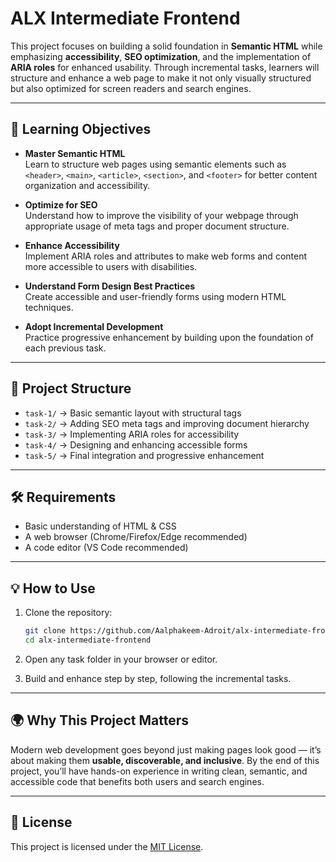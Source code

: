 # ALX Intermediate Frontend

This project focuses on building a solid foundation in **Semantic HTML** while emphasizing **accessibility**, **SEO optimization**, and the implementation of **ARIA roles** for enhanced usability. Through incremental tasks, learners will structure and enhance a web page to make it not only visually structured but also optimized for screen readers and search engines.  

---

## 🚀 Learning Objectives

- **Master Semantic HTML**  
  Learn to structure web pages using semantic elements such as `<header>`, `<main>`, `<article>`, `<section>`, and `<footer>` for better content organization and accessibility.  

- **Optimize for SEO**  
  Understand how to improve the visibility of your webpage through appropriate usage of meta tags and proper document structure.  

- **Enhance Accessibility**  
  Implement ARIA roles and attributes to make web forms and content more accessible to users with disabilities.  

- **Understand Form Design Best Practices**  
  Create accessible and user-friendly forms using modern HTML techniques.  

- **Adopt Incremental Development**  
  Practice progressive enhancement by building upon the foundation of each previous task.  

---

## 📂 Project Structure
- `task-1/` → Basic semantic layout with structural tags  
- `task-2/` → Adding SEO meta tags and improving document hierarchy  
- `task-3/` → Implementing ARIA roles for accessibility  
- `task-4/` → Designing and enhancing accessible forms  
- `task-5/` → Final integration and progressive enhancement  

---

## 🛠️ Requirements
- Basic understanding of HTML & CSS  
- A web browser (Chrome/Firefox/Edge recommended)  
- A code editor (VS Code recommended)  

---

## 💡 How to Use
1. Clone the repository:  
   ```bash
   git clone https://github.com/Aalphakeem-Adroit/alx-intermediate-frontend.git
   cd alx-intermediate-frontend
    ````

2. Open any task folder in your browser or editor.
3. Build and enhance step by step, following the incremental tasks.

---

## 🌍 Why This Project Matters

Modern web development goes beyond just making pages look good — it’s about making them **usable, discoverable, and inclusive**. By the end of this project, you’ll have hands-on experience in writing clean, semantic, and accessible code that benefits both users and search engines.

---

## 📜 License

This project is licensed under the [MIT License](LICENSE).
